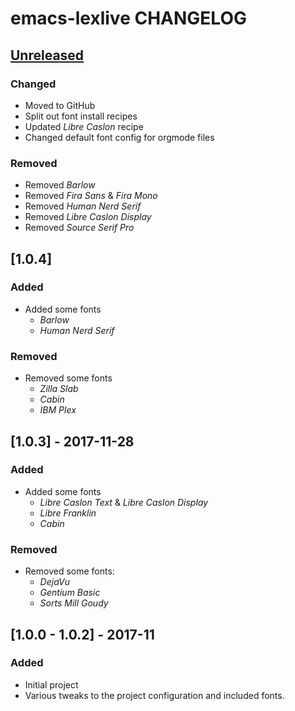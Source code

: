 # emacs-lexlive CHANGELOG

## [Unreleased]

### Changed
  + Moved to GitHub
  + Split out font install recipes
  + Updated *Libre Caslon* recipe
  + Changed default font config for orgmode files

### Removed
  + Removed *Barlow*
  + Removed *Fira Sans* & *Fira Mono*
  + Removed *Human Nerd Serif*
  + Removed *Libre Caslon Display*
  + Removed *Source Serif Pro*


## [1.0.4]

### Added
  + Added some fonts
    - *Barlow*
    - *Human Nerd Serif*

### Removed
  + Removed some fonts
    - *Zilla Slab*
    - *Cabin*
    - *IBM Plex*


## [1.0.3] - 2017-11-28

### Added
  + Added some fonts
    - *Libre Caslon Text* & *Libre Caslon Display*
    - *Libre Franklin*
    - *Cabin*

### Removed
  + Removed some fonts:
    - *DejaVu*
    - *Gentium Basic*
    - *Sorts Mill Goudy*


## [1.0.0 - 1.0.2] - 2017-11

### Added
  + Initial project
  + Various tweaks to the project configuration and included fonts.


[Unreleased]: https://github.com/hg-jt/emacs-texlive/tree/develop
